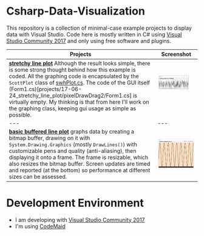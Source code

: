 # Csharp-Data-Visualization
This repository is a collection of minimal-case example projects to display data with Visual Studio. Code here is mostly written in C# using [Visual Studio Community 2017](https://www.visualstudio.com/downloads/) and only using free software and plugins.

Projects | Screenshot
---|---
**[stretchy line plot](/projects/17-06-24_buffered_line_plot)** Although the result looks simple, there is some strong thought behind how this example is coded. All the graphing code is encapsulated by the `ScottPlot` class of [swhPlot.cs](projects/17-06-24_stretchy_line_plot/pixelDrawDrag2/swhPlot.cs). The code of the GUI itself (Form1.cs)[projects/17-06-24_stretchy_line_plot/pixelDrawDrag2/Form1.cs] is virtually empty. My thinking is that from here I'll work on the graphing class, keeping gui usage as simple as possible. | ![](/projects/17-06-24_stretchy_line_plot/demo.gif)
---|---
**[basic buffered line plot](/projects/17-06-24_buffered_line_plot)** graphs data by creating a bitmap buffer, drawing on it with `System.Drawing.Graphics` (mostly `DrawLines()`) with customizable pens and quality (anti-aliasing), then displaying it onto a frame. The frame is resizable, which also resizes the bitmap buffer. Screen updates are timed and reported (at the bottom) so performance at different sizes can be assessed. | ![](projects/17-06-24_buffered_line_plot/demo.gif)

# Development Environment
* I am developing with [Visual Studio Community 2017](https://www.visualstudio.com/downloads/)
* I'm using [CodeMaid](https://marketplace.visualstudio.com/items?itemName=SteveCadwallader.CodeMaid)
